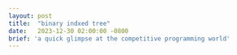 ```yaml
---
layout: post
title:  "binary indxed tree"
date:   2023-12-30 02:00:00 -0800
brief: 'a quick glimpse at the competitive programming world'
---
```


